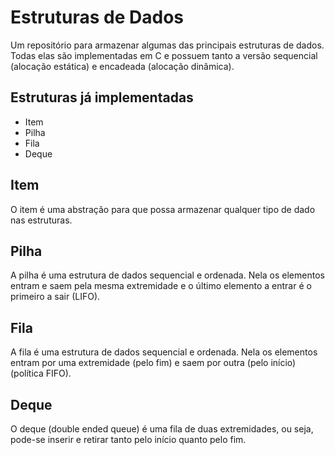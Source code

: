 # Estruturas de Dados

Um repositório para armazenar algumas das principais estruturas de dados. Todas elas são implementadas em C e possuem tanto a versão sequencial (alocação estática) e encadeada (alocação dinâmica).

## Estruturas já implementadas

- Item
- Pilha
- Fila
- Deque

## Item

O item é uma abstração para que possa armazenar qualquer tipo de dado nas estruturas.

## Pilha

A pilha é uma estrutura de dados sequencial e ordenada. Nela os elementos entram e saem pela mesma extremidade e o último elemento a entrar é o primeiro a sair (LIFO).

## Fila

A fila é uma estrutura de dados sequencial e ordenada. Nela os elementos entram por uma extremidade (pelo fim) e saem por outra (pelo início) (política FIFO).

## Deque

O deque (double ended queue) é uma fila de duas extremidades, ou seja, pode-se inserir e retirar tanto pelo início quanto pelo fim.

